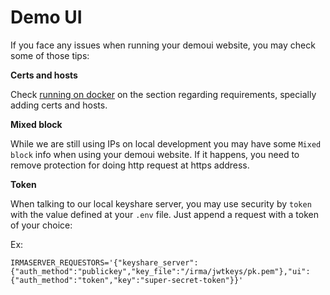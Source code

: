 # Demo UI

If you face any issues when running your demoui website, you may check some of those tips:

**Certs and hosts**

Check [running on docker](running-on-docker.md) on the section regarding requirements, specially adding certs and hosts.

**Mixed block**

While we are still using IPs on local development you may have some `Mixed block` info when using your demoui 
website. If it happens, you need to remove protection for doing http request at https address.

**Token**

When talking to our local keyshare server, you may use security by `token` with the value defined at your `.env` file. 
Just append a request with a token of your choice:

Ex:

```
IRMASERVER_REQUESTORS='{"keyshare_server":{"auth_method":"publickey","key_file":"/irma/jwtkeys/pk.pem"},"ui":{"auth_method":"token","key":"super-secret-token"}}'
```
